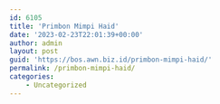 ```yaml
---
id: 6105
title: 'Primbon Mimpi Haid'
date: '2023-02-23T22:01:39+00:00'
author: admin
layout: post
guid: 'https://bos.awn.biz.id/primbon-mimpi-haid/'
permalink: /primbon-mimpi-haid/
categories:
    - Uncategorized
---
```


